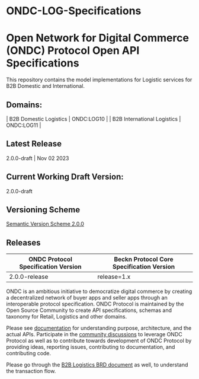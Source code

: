 # ONDC-LOG-Specifications

# Open Network for Digital Commerce (ONDC) Protocol Open API Specifications

This repository contains the model implementations for Logistic services for B2B Domestic and International.

## Domains:
| B2B Domestic Logistics | ONDC:LOG10 |
| B2B International Logistics | ONDC:LOG11 |

## Latest Release
2.0.0-draft | Nov 02 2023

## Current Working Draft Version: 
2.0.0-draft

## Versioning Scheme
[Semantic Version Scheme 2.0.0](https://semver.org/)

## Releases

| ONDC Protocol Specification Version | Beckn Protocol Core Specification Version      |
|-------------------------------------|------------------------------------------------|
| 2.0.0-release                        | release=1.x                                   |

ONDC is an ambitious initiative to democratize digital commerce by creating a decentralized network of buyer apps and seller apps through an interoperable protocol specification. 
ONDC Protocol is maintained by the Open Source Community to create API specifications, schemas and taxonomy for Retail, Logistics and other domains.

Please see [documentation](https://github.com/Open-network-for-digital-commerce/ONDC-Protocol/wiki) for understanding purpose, architecture, and the actual APIs. Participate in the [community discussions](https://github.com/ONDC-Official/ONDC-LOG-Specifications/discussions) to leverage ONDC Protocol as well as to contribute towards development of ONDC Protocol by providing ideas, reporting issues, contributing to documentation, and contributing code.

Please go through the [B2B Logistics BRD document](https://docs.google.com/document/d/1P8qn2h8EFZ0vubNQqJuHhFrNamlKzGfjbm6Ma-Cw6tY/edit#) as well, to understand the transaction flow.
